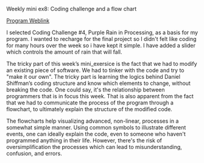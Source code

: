 Weekly mini ex8: Coding challenge and a flow chart

[Program Weblink](https://duendue.github.io/Aesthetic-Programming-2017/mini_ex8/PurpleRain/)

I selected Coding Challenge #4, Purple Rain in Processing, as a basis for my program. I wanted to recharge for the final project so I didn't felt like coding for many hours over the week so i have kept it simple. I have added a slider which controls the amount of rain that will fall.

The tricky part of this week’s mini_exersice is the fact that we had to modify an existing piece of software. We had to tinker with the code and try to "make it our own". The tricky part is learning the logics behind Daniel Shiffman’s coding structure and know which elements to change, without breaking the code. One could say, it's the relationship between programmers that is in focus this week. That is also apparent from the fact that we had to communicate the process of the program through a flowchart, to ultimately explain the structure of the modified code.

The flowcharts help visualizing advanced, non-linear, processes in a somewhat simple manner. Using common symbols to illustrate different events, one can ideally explain the code, even to someone who haven't programmed anything in their life. However, there's the risk of oversimplification the processes which can lead to misunderstanding, confusion, and errors.


